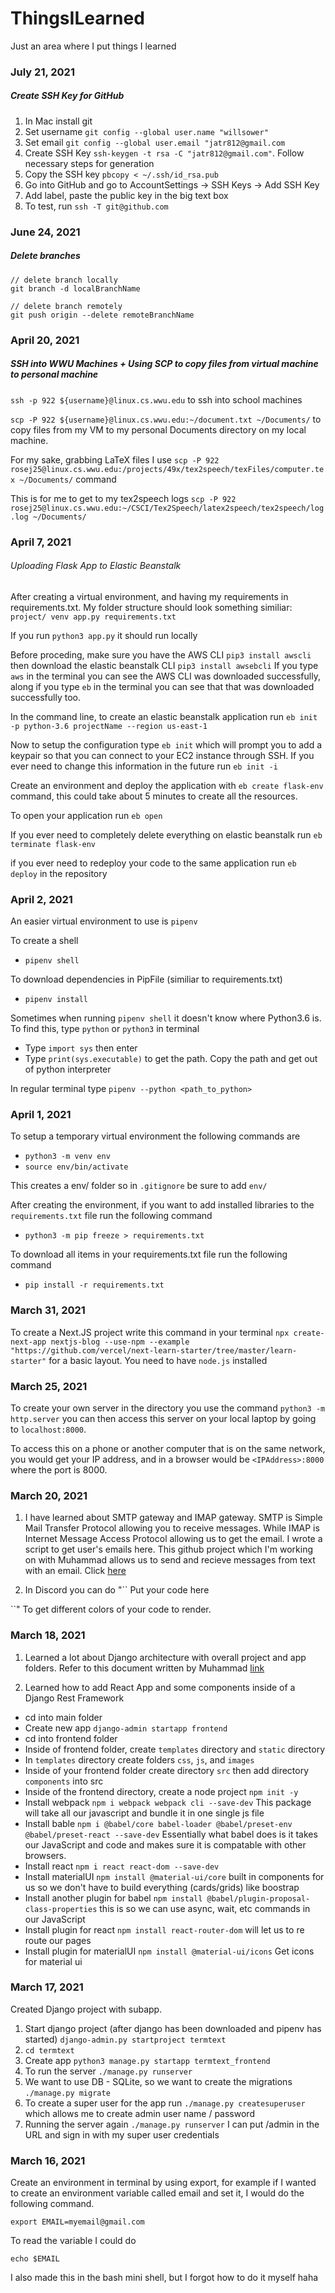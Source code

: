 # ThingsILearned
Just an area where I put things I learned

### July 21, 2021

##### Create SSH Key for GitHub

1. In Mac install git
2. Set username `git config --global user.name "willsower"`
3. Set email `git config --global user.email "jatr812@gmail.com`
4. Create SSH Key `ssh-keygen -t rsa -C "jatr812@gmail.com"`. Follow necessary steps for generation
5. Copy the SSH key `pbcopy < ~/.ssh/id_rsa.pub`
6. Go into GitHub and go to AccountSettings -> SSH Keys -> Add SSH Key
7. Add label, paste the public key in the big text box
8. To test, run `ssh -T git@github.com`

### June 24, 2021

##### Delete branches
```GIT
// delete branch locally
git branch -d localBranchName

// delete branch remotely
git push origin --delete remoteBranchName
```

### April 20, 2021

##### SSH into WWU Machines + Using SCP to copy files from virtual machine to personal machine

`ssh -p 922 ${username}@linux.cs.wwu.edu` to ssh into school machines

`scp -P 922 ${username}@linux.cs.wwu.edu:~/document.txt ~/Documents/` to copy files from my VM to my personal Documents directory on my local machine.

For my sake, grabbing LaTeX files I use `scp -P 922 rosej25@linux.cs.wwu.edu:/projects/49x/tex2speech/texFiles/computer.tex ~/Documents/` command

This is for me to get to my tex2speech logs `scp -P 922 rosej25@linux.cs.wwu.edu:~/CSCI/Tex2Speech/latex2speech/tex2speech/log.log ~/Documents/`

### April 7, 2021

###### Uploading Flask App to Elastic Beanstalk

After creating a virtual environment, and having my requirements in requirements.txt. My folder structure should look something similiar:
`project/
  venv
  app.py
  requirements.txt`
  
 If you run `python3 app.py` it should run locally
 
 Before proceding, make sure you have the AWS CLI `pip3 install awscli` then download the elastic beanstalk CLI `pip3 install awsebcli` If you type `aws` in the terminal you can see the AWS CLI was downloaded successfully, along if you type `eb` in the terminal you can see that that was downloaded successfully too.
 
 In the command line, to create an elastic beanstalk application run `eb init -p python-3.6 projectName --region us-east-1`
 
 Now to setup the configuration type `eb init` which will prompt you to add a keypair so that you can connect to your EC2 instance through SSH. If you ever need to change this information in the future run `eb init -i`
 
 Create an environment and deploy the application with `eb create flask-env` command, this could take about 5 minutes to create all the resources.
 
 To open your application run `eb open`
 
 If you ever need to completely delete everything on elastic beanstalk run `eb terminate flask-env`
 
 if you ever need to redeploy your code to the same application run `eb deploy` in the repository

### April 2, 2021

An easier virtual environment to use is `pipenv`

To create a shell
- `pipenv shell`

To download dependencies in PipFile (similiar to requirements.txt)
- `pipenv install`

Sometimes when running `pipenv shell` it doesn't know where Python3.6 is. To find this, type `python` or `python3` in terminal
- Type `import sys` then enter
- Type `print(sys.executable)` to get the path. Copy the path and get out of python interpreter

In regular terminal type `pipenv --python <path_to_python>`

### April 1, 2021

To setup a temporary virtual environment the following commands are
- `python3 -m venv env`
- `source env/bin/activate`

This creates a env/ folder so in `.gitignore` be sure to add `env/`

After creating the environment, if you want to add installed libraries to the `requirements.txt` file run the following command
- `python3 -m pip freeze > requirements.txt`

To download all items in your requirements.txt file run the following command
- `pip install -r requirements.txt`

### March 31, 2021

To create a Next.JS project write this command in your terminal `npx create-next-app nextjs-blog --use-npm --example "https://github.com/vercel/next-learn-starter/tree/master/learn-starter"` for a basic layout. You need to have `node.js` installed

### March 25, 2021

To create your own server in the directory you use the command `python3 -m http.server` you can then access this server on your local laptop by going to `localhost:8000`.

To access this on a phone or another computer that is on the same network, you would get your IP address, and in a browser would be `<IPAddress>:8000` where the port is 8000.

### March 20, 2021

1. I have learned about SMTP gateway and IMAP gateway. SMTP is Simple Mail Transfer Protocol allowing you to receive messages. While IMAP is Internet Message Access Protocol allowing us to get the email. I wrote a script to get user's emails here. This github project which I'm working on with Muhammad allows us to send and recieve messages from text with an email. Click [here](https://github.com/mtdevss/terminal-text)

2. In Discord you can do
"``<name of the language>
Put your code here 

``"
To get different colors of your code to render.

### March 18, 2021

1. Learned a lot about Django architecture with overall project and app folders. Refer to this document written by Muhammad [link](https://muhammadraza.me/2019/Creating-Simple-WebApp-Using-Django/)

2. Learned how to add React App and some components inside of a Django Rest Framework

- cd into main folder
- Create new app `django-admin startapp frontend`
- cd into frontend folder
- Inside of frontend folder, create `templates` directory and `static` directory
- In `templates` directory create folders `css`, `js`, and `images`
- Inside of your frontend folder create directory `src` then add directory `components` into src
- Inside of the frontend directory, create a node project `npm init -y`
- Install webpack `npm i webpack webpack cli --save-dev` This package will take all our javascript and bundle it in one single js file
- Install bable `npm i @babel/core babel-loader @babel/preset-env @babel/preset-react --save-dev` Essentially what babel does is it takes our JavaScript and code and makes sure it is compatable with other browsers. 
- Install react `npm i react react-dom --save-dev`
- Install materialUI `npm install @material-ui/core` built in components for us so we don't have to build everything (cards/grids) like boostrap
- Install another plugin for babel `npm install @babel/plugin-proposal-class-properties` this is so we can use async, wait, etc commands in our JavaScript
- Install plugin for react `npm install react-router-dom` will let us to re route our pages
- Install plugin for materialUI `npm install @material-ui/icons` Get icons for material ui

### March 17, 2021

Created Django project with subapp.

1. Start django project (after django has been downloaded and pipenv has started) `django-admin.py startproject termtext`
2. `cd termtext`
3. Create app `python3 manage.py startapp termtext_frontend`
4. To run the server `./manage.py runserver`
5. We want to use DB - SQLite, so we want to create the migrations `./manage.py migrate`
6. To create a super user for the app run `./manage.py createsuperuser` which allows me to create admin user name / password
7. Running the server again `./manage.py runserver` I can put /admin in the URL and sign in with my super user credentials

### March 16, 2021
Create an environment in terminal by using export, for example if I wanted to create an environment variable called email and set it, I would do the following command.

`export EMAIL=myemail@gmail.com`

To read the variable I could do 

`echo $EMAIL`

I also made this in the bash mini shell, but I forgot how to do it myself haha
